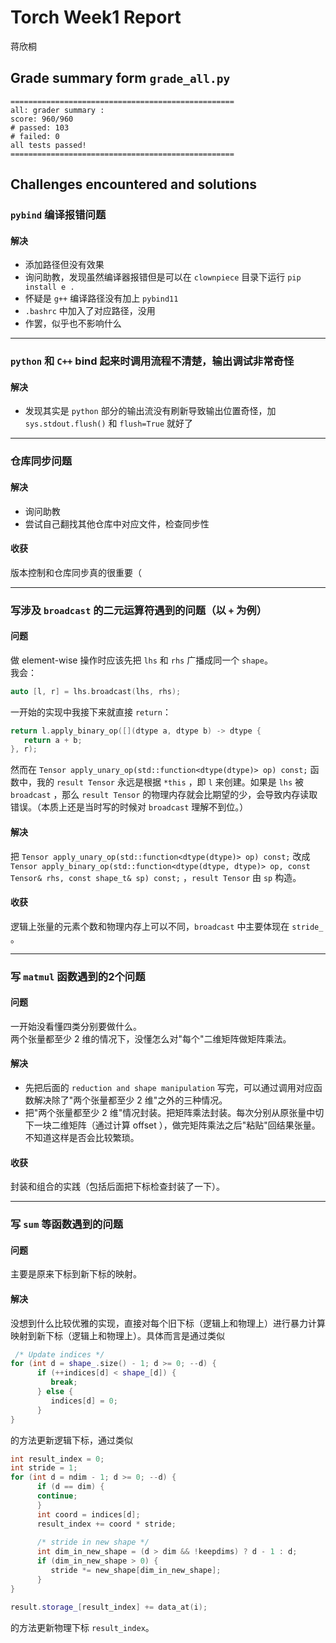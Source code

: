 # Torch Week1 Report 
蒋欣桐

## Grade summary form `grade_all.py`
```
==================================================
all: grader summary :
score: 960/960
# passed: 103
# failed: 0
all tests passed!
==================================================
```
## Challenges encountered and solutions

### `pybind` 编译报错问题
   #### 解决
   - 添加路径但没有效果
   - 询问助教，发现虽然编译器报错但是可以在 `clownpiece` 目录下运行 `pip install e .`
   - 怀疑是 `g++` 编译路径没有加上 `pybind11`
   - `.bashrc` 中加入了对应路径，没用
   - 作罢，似乎也不影响什么

---
### `python` 和 `C++` bind 起来时调用流程不清楚，输出调试非常奇怪
   #### 解决
   - 发现其实是 `python` 部分的输出流没有刷新导致输出位置奇怪，加 `sys.stdout.flush()` 和 `flush=True` 就好了

---
### 仓库同步问题
   #### 解决
   - 询问助教
   - 尝试自己翻找其他仓库中对应文件，检查同步性
  
   #### 收获
   版本控制和仓库同步真的很重要（
  
---
### 写涉及 `broadcast` 的二元运算符遇到的问题（以 `+` 为例）
   #### 问题 
   做 element-wise 操作时应该先把 `lhs` 和 `rhs` 广播成同一个 `shape`。  
   我会：
   ```c++
   auto [l, r] = lhs.broadcast(lhs, rhs);
   ```
   一开始的实现中我接下来就直接 `return`：
   ```c++
   return l.apply_binary_op([](dtype a, dtype b) -> dtype {
      return a + b;
   }, r);
   ```
   然而在 `Tensor apply_unary_op(std::function<dtype(dtype)> op) const;` 函数中，我的 `result Tensor` 永远是根据 `*this` ，即 `l` 来创建。如果是 `lhs` 被 `broadcast` ，那么 `result Tensor` 的物理内存就会比期望的少，会导致内存读取错误。（本质上还是当时写的时候对 `broadcast` 理解不到位。）

   #### 解决
   把 `Tensor apply_unary_op(std::function<dtype(dtype)> op) const;` 改成 `Tensor apply_binary_op(std::function<dtype(dtype, dtype)> op, const Tensor& rhs, const shape_t& sp) const;` ，`result Tensor` 由 `sp` 构造。

   #### 收获
   逻辑上张量的元素个数和物理内存上可以不同，`broadcast` 中主要体现在 `stride_` 。

---
### 写 `matmul` 函数遇到的2个问题
   #### 问题
   一开始没看懂四类分别要做什么。  
   两个张量都至少 2 维的情况下，没懂怎么对"每个"二维矩阵做矩阵乘法。

   #### 解决
   - 先把后面的 `reduction and shape manipulation` 写完，可以通过调用对应函数解决除了"两个张量都至少 2 维"之外的三种情况。  
   - 把"两个张量都至少 2 维"情况封装。把矩阵乘法封装。每次分别从原张量中切下一块二维矩阵（通过计算 offset ），做完矩阵乘法之后"粘贴"回结果张量。不知道这样是否会比较繁琐。
  
  #### 收获
  封装和组合的实践（包括后面把下标检查封装了一下）。

---
### 写 `sum` 等函数遇到的问题
   #### 问题
   主要是原来下标到新下标的映射。

   #### 解决
   没想到什么比较优雅的实现，直接对每个旧下标（逻辑上和物理上）进行暴力计算映射到新下标（逻辑上和物理上）。具体而言是通过类似
   ```c++
    /* Update indices */
   for (int d = shape_.size() - 1; d >= 0; --d) {
         if (++indices[d] < shape_[d]) {
            break;
         } else {
            indices[d] = 0;
         }
   }
   ```
   的方法更新逻辑下标，通过类似
   ```c++
   int result_index = 0;
   int stride = 1;
   for (int d = ndim - 1; d >= 0; --d) {
         if (d == dim) {
         continue;
         }
         int coord = indices[d];
         result_index += coord * stride;
         
         /* stride in new shape */
         int dim_in_new_shape = (d > dim && !keepdims) ? d - 1 : d;
         if (dim_in_new_shape > 0) {
            stride *= new_shape[dim_in_new_shape];
         }
   }

   result.storage_[result_index] += data_at(i);
   ```
   的方法更新物理下标 `result_index`。